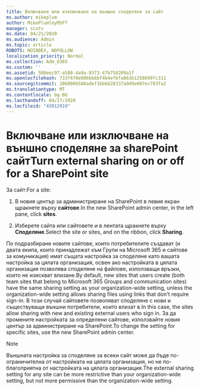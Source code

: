 ```yaml
---
title: Включване или изключване на външно споделяне за сайт
ms.author: mikeplum
author: MikePlumleyMSFT
manager: scotv
ms.date: 04/21/2020
ms.audience: Admin
ms.topic: article
ROBOTS: NOINDEX, NOFOLLOW
localization_priority: Normal
ms.collection: Adm_O365
ms.custom: ''
ms.assetid: 500eec97-a508-4a9a-8373-47b758209a1f
ms.openlocfilehash: 733f470e606bb6bf4b4efbfa863b1258699fc311
ms.sourcegitcommit: 286000b588adef1bbbb28337a9d9e087ec783fa2
ms.translationtype: MT
ms.contentlocale: bg-BG
ms.lasthandoff: 04/27/2020
ms.locfileid: "43912919"
---
```

# <a name="turn-external-sharing-on-or-off-for-a-sharepoint-site"></a><span data-ttu-id="ba810-102">Включване или изключване на външно споделяне за sharePoint сайт</span><span class="sxs-lookup"><span data-stu-id="ba810-102">Turn external sharing on or off for a SharePoint site</span></span>

<span data-ttu-id="ba810-103">За сайт:</span><span class="sxs-lookup"><span data-stu-id="ba810-103">For a site:</span></span>
  
1. <span data-ttu-id="ba810-104">В новия център за администриране на SharePoint в левия екран щракнете върху **сайтове**.</span><span class="sxs-lookup"><span data-stu-id="ba810-104">In the new SharePoint admin center, in the left pane, click **sites**.</span></span>
    
2. <span data-ttu-id="ba810-105">Изберете сайта или сайтовете и в лентата щракнете върху **Споделяне**.</span><span class="sxs-lookup"><span data-stu-id="ba810-105">Select the site or sites, and on the ribbon, click **Sharing**.</span></span>
    
<span data-ttu-id="ba810-106">По подразбиране новите сайтове, които потребителите създават (и двата екипа, които принадлежат към Групи на Microsoft 365 и сайтове за комуникация) имат същата настройка за споделяне като вашата настройка за цялата организация, освен ако настройката в цялата организация позволява споделяне на файлове, използващи връзки, които не изискват влизане.</span><span class="sxs-lookup"><span data-stu-id="ba810-106">By default, new sites that users create (both team sites that belong to Microsoft 365 Groups and communication sites) have the same sharing setting as your organization-wide setting, unless the organization-wide setting allows sharing files using links that don't require sign-in.</span></span> <span data-ttu-id="ba810-107">В този случай сайтовете позволяват споделяне с нови и съществуващи външни потребители, които влизат в.</span><span class="sxs-lookup"><span data-stu-id="ba810-107">In this case, the sites allow sharing with new and existing external users who sign in.</span></span> <span data-ttu-id="ba810-108">За да промените настройката за определени сайтове, използвайте новия център за администриране на SharePoint.</span><span class="sxs-lookup"><span data-stu-id="ba810-108">To change the setting for specific sites, use the new SharePoint admin center.</span></span>
  
> [!NOTE]
> <span data-ttu-id="ba810-109">Външната настройка за споделяне за всеки сайт може да бъде по-ограничителна от настройката на цялата организация, но не по-благоприятна от настройката на цялата организация.</span><span class="sxs-lookup"><span data-stu-id="ba810-109">The external sharing setting for any site can be more restrictive than your organization-wide setting, but not more permissive than the organization-wide setting.</span></span> 
  

